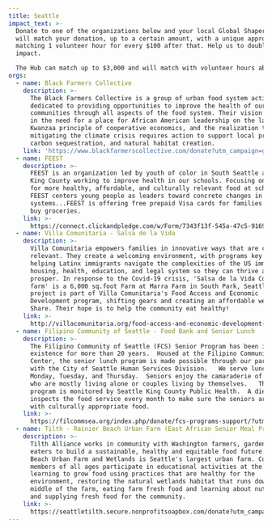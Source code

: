 ```yaml
---
title: Seattle
impact_text: >-
  Donate to one of the organizations below and your local Global Shapers Hub
  will match your donation, up to a certain amount, with a unique approach of
  matching 1 volunteer hour for every $100 after that. Help us to double your
  impact.

  The Hub can match up to $3,000 and will match with volunteer hours above that.
orgs:
  - name: Black Farmers Collective
    description: >-
      The Black Farmers Collective is a group of urban food system activists
      dedicated to providing opportunities to improve the health of our
      communities through all aspects of the food system. Their vision is based
      in the need for a place for African American leadership on the land, the
      Kwanzaa principle of cooperative economics, and the realization that
      mitigating the climate crisis requires action to support local production,
      carbon sequestration, and natural habitat creation.
    link: 'https://www.blackfarmerscollective.com/donate?utm_campaign=globalshapers'
  - name: FEEST
    description: >-
      FEEST is an organization led by youth of color in South Seattle and South
      King County working to improve health in our schools. Focusing on the need
      for more healthy, affordable, and culturally relevant food at school,
      FEEST centers young people as leaders toward concrete changes in our food
      systems...FEEST is offering free prepaid Visa cards for families to use to
      buy groceries. 
    link: >-
      https://connect.clickandpledge.com/w/Form/7343f13f-545a-47c5-9169-3c2815ff27e4?utm_campaign=globalshapers
  - name: Villa Comunitaria - Salsa de la Vida
    description: >-
      Villa Comunitaria empowers families in innovative ways that are culturally
      relevant. They create a welcoming environment, with programs key to
      helping Latinx immigrants navigate the complexities of the US immigration,
      housing, health, education, and legal system so they can thrive and
      prosper. In response to the Covid-19 crisis, 'Salsa de la Vida Community
      farm' is a 6,000 sq.foot Farm at Marra Farm in South Park, Seattle. This
      project is part of Villa Comunitaria's Food Access and Economic
      Development program, shifting gears and creating an affordable weekly Farm
      Share. Their hope is to help the community eat healthy!
    link: >-
      http://villacomunitaria.org/food-access-and-economic-development-2/?utm_campaign=globalshapers
  - name: Filipino Community of Seattle - Food Bank and Senior Lunch
    description: >-
      The Filipino Community of Seattle (FCS) Senior Program has been in
      existence for more than 20 years.  Housed at the Filipino Community
      Center, the senior lunch program is made possible through our partnership
      with the City of Seattle Human Services Division.   We serve lunch every
      Monday, Tuesday, and Thursday.  Seniors enjoy the camaraderie of friends
      who are mostly living alone or couples living by themselves.   The lunch
      program is monitored by Seattle King County Public Health.  A dietician
      inspects the food service every month to make sure the seniors are served
      with culturally appropriate food.
    link: >-
      https://filcommsea.org/index.php/donate/fcs-programs-support/?utm_campaign=globalshapers
  - name: Tilth - Rainier Beach Urban Farm (East African Senior Meal Program)
    description: >-
      Tilth Alliance works in community with Washington farmers, gardeners and
      eaters to build a sustainable, healthy and equitable food future. Rainier
      Beach Urban Farm and Wetlands is Seattle's largest urban farm. Community
      members of all ages participate in educational activities at the farm,
      learning to grow food using practices that are healthy for the
      environment, restoring the natural wetlands habitat that runs down the
      middle of the farm, eating farm fresh food and learning about nutrition,
      and supplying fresh food for the community.
    link: >-
      https://seattletilth.secure.nonprofitsoapbox.com/donate?utm_campaign=globalshapers
---
```

